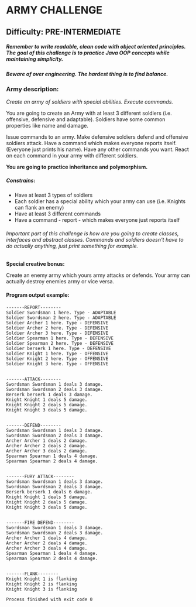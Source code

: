 # ARMY CHALLENGE
## Difficulty: PRE-INTERMEDIATE
##### Remember to write readable, clean code with object oriented principles. The goal of this challenge is to practice Java OOP concepts while maintaining simplicity.
##### Beware of over engineering. The hardest thing is to find balance.

### Army description:
_Create an army of soldiers with special abilities. Execute commands._

You are going to create an Army with at least 3 different soldiers (i.e. offensive, defensive and adaptable).
Soldiers have some common properties like name and damage.

Issue commands to an army. Make defensive soldiers defend and offensive soldiers attack.
Have a command which makes everyone reports itself. (Everyone just prints his name). Have any other commands you want.
React on each command in your army with different soldiers.

**You are going to practice inheritance and polymorphism.**

##### Constrains:
- Have at least 3 types of soldiers
- Each soldier has a special ability which your army can use (i.e. Knights can flank an enemy)
- Have at least 3 different commands
- Have a command - report - which makes everyone just reports itself

###### Important part of this challenge is how are you going to create classes, interfaces and abstract classes. Commands and soldiers doesn't have to do actually anything, just print something for example.

**Special creative bonus:**

Create an enemy army which yours army attacks or defends. Your army can actually destroy enemies army or vice versa.


#### Program output example:
````
-------REPORT--------
Soldier Swordsman 1 here. Type - ADAPTABLE
Soldier Swordsman 2 here. Type - ADAPTABLE
Soldier Archer 1 here. Type - DEFENSIVE
Soldier Archer 2 here. Type - DEFENSIVE
Soldier Archer 3 here. Type - DEFENSIVE
Soldier Spearman 1 here. Type - DEFENSIVE
Soldier Spearman 2 here. Type - DEFENSIVE
Soldier berserk 1 here. Type - DEFENSIVE
Soldier Knight 1 here. Type - OFFENSIVE
Soldier Knight 2 here. Type - OFFENSIVE
Soldier Knight 3 here. Type - OFFENSIVE


-------ATTACK--------
Swordsman Swordsman 1 deals 3 damage.
Swordsman Swordsman 2 deals 3 damage.
Berserk berserk 1 deals 3 damage.
Knight Knight 1 deals 5 damage.
Knight Knight 2 deals 5 damage.
Knight Knight 3 deals 5 damage.


-------DEFEND--------
Swordsman Swordsman 1 deals 3 damage.
Swordsman Swordsman 2 deals 3 damage.
Archer Archer 1 deals 2 damage.
Archer Archer 2 deals 2 damage.
Archer Archer 3 deals 2 damage.
Spearman Spearman 1 deals 4 damage.
Spearman Spearman 2 deals 4 damage.


-------FURY ATTACK--------
Swordsman Swordsman 1 deals 3 damage.
Swordsman Swordsman 2 deals 3 damage.
Berserk berserk 1 deals 6 damage.
Knight Knight 1 deals 5 damage.
Knight Knight 2 deals 5 damage.
Knight Knight 3 deals 5 damage.


-------FIRE DEFEND--------
Swordsman Swordsman 1 deals 3 damage.
Swordsman Swordsman 2 deals 3 damage.
Archer Archer 1 deals 4 damage.
Archer Archer 2 deals 4 damage.
Archer Archer 3 deals 4 damage.
Spearman Spearman 1 deals 4 damage.
Spearman Spearman 2 deals 4 damage.


-------FLANK--------
Knight Knight 1 is flanking
Knight Knight 2 is flanking
Knight Knight 3 is flanking

Process finished with exit code 0


````


